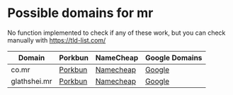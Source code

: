 # Possible domains for mr

No function implemented to check if any of these work, but you can check manually with https://tld-list.com/

| Domain | Porkbun | NameCheap | Google Domains |
|---|---|---|---|
| co.mr | [Porkbun](https://porkbun.com/checkout/search?prb=e814663da1&tlds=&idnLanguage=&search=search&q=co.mr) | [Namecheap](https://www.namecheap.com/domains/registration/results/?domain=co.mr) | [Google](https://domains.google.com/registrar/search?searchTerm=co.mr) |
| glathshei.mr | [Porkbun](https://porkbun.com/checkout/search?prb=e814663da1&tlds=&idnLanguage=&search=search&q=glathshei.mr) | [Namecheap](https://www.namecheap.com/domains/registration/results/?domain=glathshei.mr) | [Google](https://domains.google.com/registrar/search?searchTerm=glathshei.mr) |
